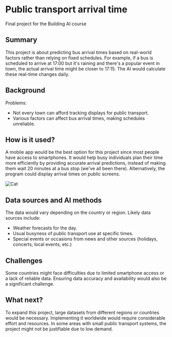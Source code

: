 
# Public transport arrival time

Final project for the Building AI course

## Summary
This project is about predicting bus arrival times based on real-world factors rather than relying on fixed schedules. For example, if a bus is scheduled to arrive at 17:00 but it's raining and there's a popular event in town, the actual arrival time might be closer to 17:15. The AI would calculate these real-time changes daily.

## Background

Problems:
* Not every town can afford tracking displays for public transport.
* Various factors can affect bus arrival times, making schedules unreliable.

## How is it used?
A mobile app would be the best option for this project since most people have access to smartphones. It would help busy individuals plan their time more efficiently by providing accurate arrival predictions, instead of making them wait 20 minutes at a bus stop (we've all been there). Alternatively, the program could display arrival times on public screens.

![Cat](https://upload.wikimedia.org/wikipedia/commons/5/5e/Sleeping_cat_on_her_back.jpg)

## Data sources and AI methods
The data would vary depending on the country or region. Likely data sources include:
* Weather forecasts for the day.
* Usual busyness of public transport use at specific times.
* Special events or occasions from news and other sources (holidays, concerts, local events, etc.)

## Challenges

Some countries might face difficulties due to limited smartphone access or a lack of reliable data. Ensuring data accuracy and availability would also be a significant challenge.
## What next?
To expand this project, large datasets from different regions or countries would be necessary. Implementing it worldwide would require considerable effort and resources. In some areas with small public transport systems, the project might not be justifiable due to low demand.
